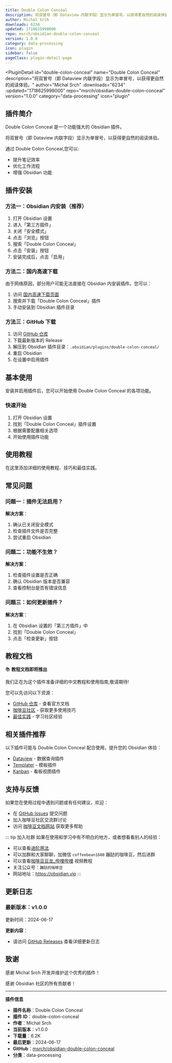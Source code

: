```yaml
---
title: Double Colon Conceal
description: 将双冒号（即 Dataview 内联字段）显示为单冒号，以获得更自然的阅读体验。
author: Michal Srch
downloads: 6234
updated: 1718625998000
repo: msrch/obsidian-double-colon-conceal
version: 1.0.0
category: data-processing
icon: plugin
sidebar: false
pageClass: plugin-detail-page
---
```


<PluginDetail
  id="double-colon-conceal"
  name="Double Colon Conceal"
  description="将双冒号（即 Dataview 内联字段）显示为单冒号，以获得更自然的阅读体验。"
  author="Michal Srch"
  :downloads="6234"
  :updated="1718625998000"
  repo="msrch/obsidian-double-colon-conceal"
  version="1.0.0"
  category="data-processing"
  icon="plugin"
>

<!-- AUTO_GENERATED_START -->
## 插件简介

Double Colon Conceal 是一个功能强大的 Obsidian 插件。

将双冒号（即 Dataview 内联字段）显示为单冒号，以获得更自然的阅读体验。

通过 Double Colon Conceal,您可以:

- 提升笔记效率
- 优化工作流程
- 增强 Obsidian 功能

<!-- AUTO_GENERATED_END -->

<!-- AUTO_GENERATED_START -->
## 插件安装

### 方法一：Obsidian 内安装（推荐）

1. 打开 Obsidian 设置
2. 进入「第三方插件」
3. 关闭「安全模式」
4. 点击「浏览」按钮
5. 搜索「Double Colon Conceal」
6. 点击「安装」按钮
7. 安装完成后，点击「启用」

### 方法二：国内高速下载

由于网络原因，部分用户可能无法直接在 Obsidian 内安装插件。您可以：

1. 访问 [国内高速下载页面](/zh/documentation/obsidian-plugins-download.html)
2. 搜索并下载「Double Colon Conceal」插件
3. 手动安装到 Obsidian 插件目录

### 方法三：GitHub 下载

1. 访问 [GitHub 仓库](https://github.com/msrch/obsidian-double-colon-conceal)
2. 下载最新版本的 Release
3. 解压到 Obsidian 插件目录：`.obsidian/plugins/double-colon-conceal/`
4. 重启 Obsidian
5. 在设置中启用插件

## 基本使用

安装并启用插件后，您可以开始使用 Double Colon Conceal 的各项功能。

### 快速开始

1. 打开 Obsidian 设置
2. 找到「Double Colon Conceal」插件设置
3. 根据需要配置相关选项
4. 开始使用插件功能

<!-- AUTO_GENERATED_END -->

<!-- CUSTOM_CONTENT_START:tutorial -->
## 使用教程

在这里添加详细的使用教程、技巧和最佳实践。

<!-- CUSTOM_CONTENT_END:tutorial -->

<!-- SHARED_CONTENT_START -->
## 常见问题

### 问题一：插件无法启用？

**解决方案**：
1. 确认已关闭安全模式
2. 检查插件文件是否完整
3. 尝试重启 Obsidian

### 问题二：功能不生效？

**解决方案**：
1. 检查插件设置是否正确
2. 确认 Obsidian 版本是否兼容
3. 查看控制台是否有错误信息

### 问题三：如何更新插件？

**解决方案**：
1. 在 Obsidian 设置的「第三方插件」中
2. 找到「Double Colon Conceal」
3. 点击「检查更新」按钮

## 教程文档

📚 **教程文档即将推出**

我们正在为这个插件准备详细的中文教程和使用指南,敬请期待!

您可以先访问以下资源：
- [GitHub 仓库](https://github.com/msrch/obsidian-double-colon-conceal) - 查看官方文档
- [咖啡豆社区](/zh/bases/) - 获取更多使用技巧
- [最佳实践](/zh/best-practices/) - 学习社区经验

## 相关插件推荐

以下插件可能与 Double Colon Conceal 配合使用，提升您的 Obsidian 体验：

- [Dataview](/zh/plugins/dataview.html) - 数据查询插件
- [Templater](/zh/plugins/templater-obsidian.html) - 模板插件
- [Kanban](/zh/plugins/obsidian-kanban.html) - 看板视图插件

## 支持与反馈

如果您在使用过程中遇到问题或有任何建议，欢迎：

- 在 [GitHub Issues](https://github.com/msrch/obsidian-double-colon-conceal/issues) 提交问题
- 加入咖啡豆社区交流群讨论
- 访问 [咖啡豆文档网站](https://obsidian.vip) 获取更多帮助

::: tip 加入社群
如果在使用和学习中有不明白的地方，或者想看看别人的经验：
- 可以查看[进阶用法](/zh/advanced)
- 可以加群和大家聊聊，加微信 `coffeebean1688` 蹦跶的咖啡豆，然后进群
- 可以查看[咖啡豆豆龙_哔哩哔哩](https://space.bilibili.com/618777356) 视频教程
- 关注公众号：`蹦跶的咖啡豆`
- 网站地址：https://obsidian.vip
:::
<!-- SHARED_CONTENT_END -->

<!-- AUTO_GENERATED_START -->
## 更新日志

### 最新版本：v1.0.0

更新时间：2024-06-17

**更新内容**：
- 请访问 [GitHub Releases](https://github.com/msrch/obsidian-double-colon-conceal/releases) 查看详细更新日志

## 致谢

感谢 Michal Srch 开发并维护这个优秀的插件！

感谢 Obsidian 社区的所有贡献者！

---

**插件信息**
- **插件名称**：Double Colon Conceal
- **插件 ID**：double-colon-conceal
- **作者**：Michal Srch
- **当前版本**：v1.0.0
- **下载量**：6.2K
- **最后更新**：2024-06-17
- **GitHub**：[msrch/obsidian-double-colon-conceal](https://github.com/msrch/obsidian-double-colon-conceal)
- **分类**：data-processing
<!-- AUTO_GENERATED_END -->

</PluginDetail>

